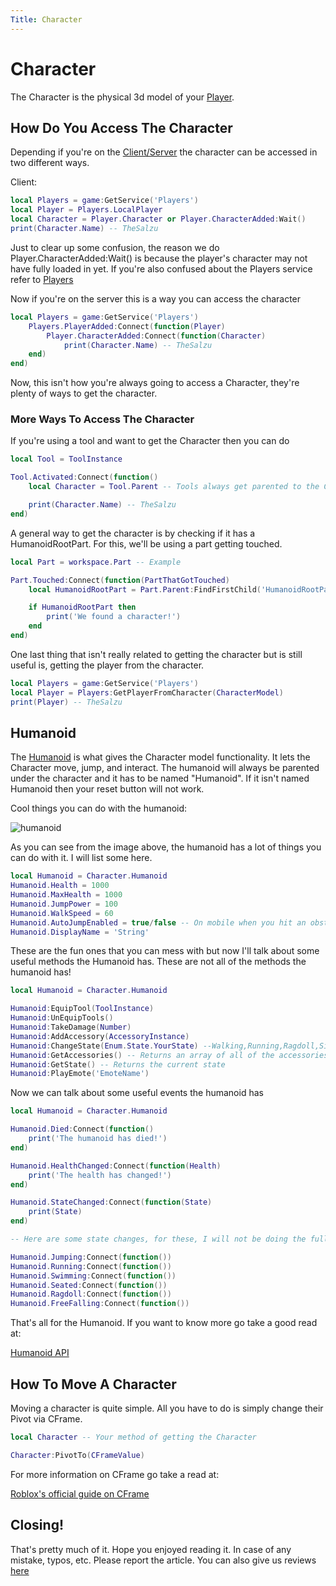 ```yaml
---
Title: Character
---
```


# Character
The Character is the physical 3d model of your [Player](https://create.roblox.com/docs/reference/engine/classes/Player).

## How Do You Access The Character
Depending if you're on the [Client/Server](https://developer.roblox.com/en-us/articles/Roblox-Client-Server-Model) the character can be accessed in two different ways.

Client:
```lua
local Players = game:GetService('Players')
local Player = Players.LocalPlayer
local Character = Player.Character or Player.CharacterAdded:Wait()
print(Character.Name) -- TheSalzu
```

Just to clear up some confusion, the reason we do Player.CharacterAdded:Wait() is because the player's character may not have fully loaded in yet. If you're also confused about the Players service refer to [Players](https://developer.roblox.com/en-us/api-reference/class/Players)

Now if you're on the server this is a way you can access the character

```lua
local Players = game:GetService('Players')
    Players.PlayerAdded:Connect(function(Player)
        Player.CharacterAdded:Connect(function(Character)
            print(Character.Name) -- TheSalzu
    end)
end)
```

Now, this isn't how you're always going to access a Character, they're plenty of ways to get the character.

### More Ways To Access The Character
If you're using a tool and want to get the Character then you can do

```lua
local Tool = ToolInstance

Tool.Activated:Connect(function()
    local Character = Tool.Parent -- Tools always get parented to the Character

    print(Character.Name) -- TheSalzu
end)
```

A general way to get the character is by checking if it has a HumanoidRootPart. For this, we'll be using a part getting touched.

```lua
local Part = workspace.Part -- Example

Part.Touched:Connect(function(PartThatGotTouched)
    local HumanoidRootPart = Part.Parent:FindFirstChild('HumanoidRootPart')

    if HumanoidRootPart then
        print('We found a character!')
    end
end)
```

One last thing that isn't really related to getting the character but is still useful is, getting the player from the character.

```lua
local Players = game:GetService('Players')
local Player = Players:GetPlayerFromCharacter(CharacterModel)
print(Player) -- TheSalzu
```


## Humanoid
The [Humanoid](https://create.roblox.com/docs/reference/engine/classes/Humanoid) is what gives the Character model functionality. It lets the Character move, jump, and interact. The humanoid will always be parented under the character and it has to be named "Humanoid". If it isn't named Humanoid then your reset button will not work.

Cool things you can do with the humanoid:

![humanoid](https://imgur.com/ltzzVda.png)

As you can see from the image above, the humanoid has a lot of things you can do with it. I will list some here.

```lua
local Humanoid = Character.Humanoid
Humanoid.Health = 1000
Humanoid.MaxHealth = 1000
Humanoid.JumpPower = 100
Humanoid.WalkSpeed = 60
Humanoid.AutoJumpEnabled = true/false -- On mobile when you hit an obstacle it will auto jump
Humanoid.DisplayName = 'String'
```

These are the fun ones that you can mess with but now I'll talk about some useful methods the Humanoid has.
These are not all of the methods the humanoid has!

```lua
local Humanoid = Character.Humanoid

Humanoid:EquipTool(ToolInstance)
Humanoid:UnEquipTools()
Humanoid:TakeDamage(Number)
Humanoid:AddAccessory(AccessoryInstance)
Humanoid:ChangeState(Enum.State.YourState) --Walking,Running,Ragdoll,Sitting,Jumping
Humanoid:GetAccessories() -- Returns an array of all of the accessories
Humanoid:GetState() -- Returns the current state
Humanoid:PlayEmote('EmoteName')
```

Now we can talk about some useful events the humanoid has

```lua
local Humanoid = Character.Humanoid

Humanoid.Died:Connect(function()
    print('The humanoid has died!')
end)

Humanoid.HealthChanged:Connect(function(Health)
    print('The health has changed!')
end)

Humanoid.StateChanged:Connect(function(State)
    print(State)
end)

-- Here are some state changes, for these, I will not be doing the full event with the end)

Humanoid.Jumping:Connect(function())
Humanoid.Running:Connect(function())
Humanoid.Swimming:Connect(function())
Humanoid.Seated:Connect(function())
Humanoid.Ragdoll:Connect(function())
Humanoid.FreeFalling:Connect(function())
```

That's all for the Humanoid. If you want to know more go take a good read at:

[Humanoid API](https://create.roblox.com/docs/reference/engine/classes/Humanoid)

## How To Move A Character
Moving a character is quite simple. All you have to do is simply change their Pivot via CFrame.

```lua
local Character -- Your method of getting the Character

Character:PivotTo(CFrameValue)
```

For more information on CFrame go take a read at:

[Roblox's official guide on CFrame](https://developer.roblox.com/en-us/articles/Understanding-CFrame)  

## Closing!
That's pretty much of it. Hope you enjoyed reading it. In case of any mistake, typos, etc. Please report the article. You can also give us reviews [here](https://rodevs-helpers.github.io/Helpers-Documents/Others/Help_Us%21/)